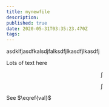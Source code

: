```yaml
---
title: mynewfile
description: 
published: true
date: 2020-05-31T03:35:23.470Z
tags: 
---
```


asdklfjasdfkalsdjfalksdfjlkasdfjlkasdfj




Lots of text here



$$
\int \tag{test}
$$

$$
\int \label{val}
$$

See $\eqref{val}$ 